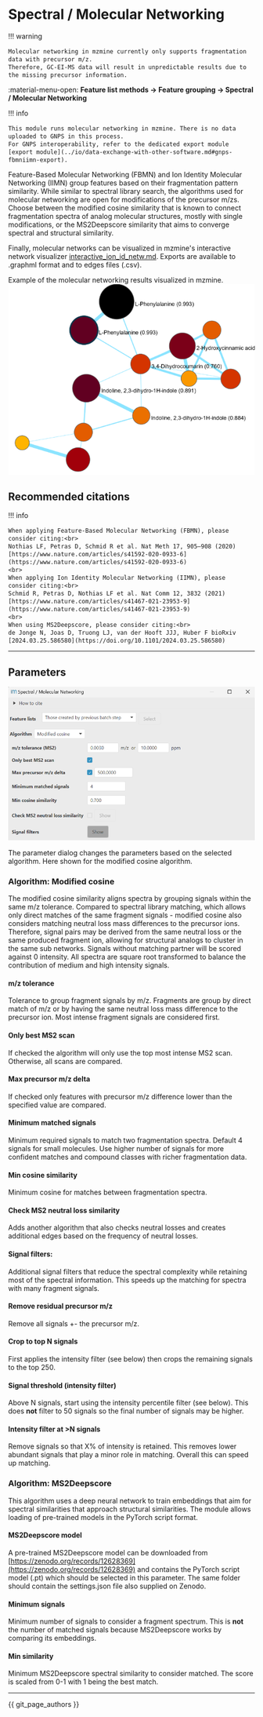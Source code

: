 # Spectral / Molecular Networking

!!! warning

    Molecular networking in mzmine currently only supports fragmentation data with precursor m/z. 
    Therefore, GC-EI-MS data will result in unpredictable results due to the missing precursor information.     

:material-menu-open: **Feature list methods → Feature grouping → Spectral / Molecular Networking**

!!! info

    This module runs molecular networking in mzmine. There is no data uploaded to GNPS in this process.
    For GNPS interoperability, refer to the dedicated export module [export module](../io/data-exchange-with-other-software.md#gnps-fbmniimn-export).

Feature-Based Molecular Networking (FBMN) and Ion Identity Molecular Networking (IIMN) group
features
based on their fragmentation pattern similarity. While similar to spectral library search, the
algorithms used
for molecular networking are open for modifications of the precursor m/zs. Choose between the
modified cosine
similarity that is known to connect fragmentation spectra of analog molecular structures, mostly
with single modifications,
or the MS2Deepscore similarity that aims to converge spectral and structural similarity.

Finally, molecular networks can be visualized in mzmine's interactive network
visualizer [interactive_ion_id_netw.md](../../visualization_modules/interactive_ion_id_netw/interactive_ion_id_netw.md).
Exports are available to .graphml format and to edges files (.csv).

Example of the molecular networking results visualized in mzmine.
![molnet.png](molnet.png)

## Recommended citations

!!! info

    When applying Feature-Based Molecular Networking (FBMN), please consider citing:<br>
    Nothias LF, Petras D, Schmid R et al. Nat Meth 17, 905–908 (2020) [https://www.nature.com/articles/s41592-020-0933-6](https://www.nature.com/articles/s41592-020-0933-6)
    <br>
    When applying Ion Identity Molecular Networking (IIMN), please consider citing:<br>
    Schmid R, Petras D, Nothias LF et al. Nat Comm 12, 3832 (2021) [https://www.nature.com/articles/s41467-021-23953-9](https://www.nature.com/articles/s41467-021-23953-9)
    <br>
    When using MS2Deepscore, please consider citing:<br>
    de Jonge N, Joas D, Truong LJ, van der Hooft JJJ, Huber F bioRxiv [2024.03.25.586580](https://doi.org/10.1101/2024.03.25.586580)

---

## Parameters

![Parameter dialog](params.png)

The parameter dialog changes the parameters based on the selected algorithm. Here shown for the
modified cosine algorithm.

### Algorithm: Modified cosine

The modified cosine similarity aligns spectra by grouping signals within the same m/z tolerance.
Compared to spectral library matching, which allows only direct matches of the same fragment
signals - modified cosine also considers matching neutral loss mass differences to the precursor
ions. Therefore, signal pairs may be derived from the same neutral loss or the same produced
fragment ion, allowing for structural analogs to cluster in the same sub networks.
Signals without matching partner will be scored against 0 intensity. All spectra are square root
transformed to balance the contribution of medium and high intensity signals.

#### m/z tolerance

Tolerance to group fragment signals by m/z. Fragments are group by direct match of m/z or by having
the same neutral loss mass difference to the precursor ion. Most intense fragment signals are
considered first.

#### Only best MS2 scan

If checked the algorithm will only use the top most intense MS2 scan. Otherwise, all scans are
compared.

#### Max precursor m/z delta

If checked only features with precursor m/z difference lower than the specified value are compared.

#### Minimum matched signals

Minimum required signals to match two fragmentation spectra. Default 4 signals for small molecules.
Use higher number of signals for more confident matches and compound classes with richer
fragmentation data.

#### Min cosine similarity

Minimum cosine for matches between fragmentation spectra.

#### Check MS2 neutral loss similarity

Adds another algorithm that also checks neutral losses and creates additional edges based on the
frequency of neutral losses.

#### Signal filters:

Additional signal filters that reduce the spectral complexity while retaining most of the spectral
information. This speeds up the matching for spectra with many fragment signals.

#### Remove residual precursor m/z

Remove all signals +- the precursor m/z.

#### Crop to top N signals

First applies the intensity filter (see below) then crops the remaining signals to the top 250.

#### Signal threshold (intensity filter)

Above N signals, start using the intensity percentile filter (see below). This does **not** filter
to 50 signals so the final number of signals may be higher.

#### Intensity filter at >N signals

Remove signals so that X% of intensity is retained. This removes lower abundant signals that play a
minor role in matching. Overall this can speed up matching.

### Algorithm: MS2Deepscore

This algorithm uses a deep neural network to train embeddings that aim for spectral similarities
that approach structural similarities. The module allows loading of pre-trained models in the
PyTorch script format.

#### MS2Deepscore model

A pre-trained MS2Deepscore model can be downloaded
from [https://zenodo.org/records/12628369](https://zenodo.org/records/12628369)
and contains the PyTorch script model (.pt) which should be selected in this parameter.
The same folder should contain the settings.json file also supplied on Zenodo.

#### Minimum signals

Minimum number of signals to consider a fragment spectrum. This is **not** the number of matched
signals because MS2Deepscore works by comparing its embeddings.

#### Min similarity

Minimum MS2Deepscore spectral similarity to consider matched. The score is scaled from 0-1 with 1
being the best match.

---

{{ git_page_authors }}
